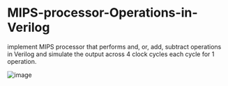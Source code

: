 # MIPS-processor-Operations-in-Verilog
implement MIPS processor that performs and, or, add, subtract operations in Verilog and simulate the output across 4 clock cycles each cycle for 1 operation.

![image](https://user-images.githubusercontent.com/70959607/153311249-f0dc2edb-8d5f-464b-9312-2716f9ebc6d0.png)

